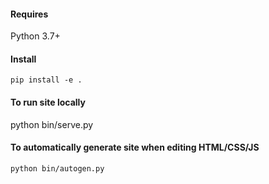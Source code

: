 #### Requires

Python 3.7+

#### Install

`pip install -e .`

#### To run site locally

python bin/serve.py


#### To automatically generate site when editing HTML/CSS/JS

`python bin/autogen.py`